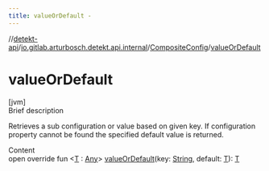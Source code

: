 ```yaml
---
title: valueOrDefault -
---
```

//[detekt-api](../../index.md)/[io.gitlab.arturbosch.detekt.api.internal](../index.md)/[CompositeConfig](index.md)/[valueOrDefault](value-or-default.md)



# valueOrDefault  
[jvm]  
Brief description  


Retrieves a sub configuration or value based on given key. If configuration property cannot be found the specified default value is returned.

  
Content  
open override fun <[T](value-or-default.md) : [Any](https://kotlinlang.org/api/latest/jvm/stdlib/kotlin/-any/index.html)> [valueOrDefault](value-or-default.md)(key: [String](https://kotlinlang.org/api/latest/jvm/stdlib/kotlin/-string/index.html), default: [T](value-or-default.md)): [T](value-or-default.md)  



